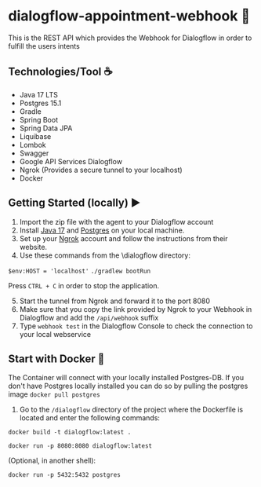 # dialogflow-appointment-webhook :date:

This is the REST API which provides the Webhook for Dialogflow in order to fulfill the users intents

## Technologies/Tool    :coffee:

- Java 17 LTS
- Postgres 15.1
- Gradle
- Spring Boot
- Spring Data JPA
- Liquibase
- Lombok
- Swagger
- Google API Services Dialogflow
- Ngrok (Provides a secure tunnel to your localhost)
- Docker

## Getting Started (locally) :arrow_forward:

1. Import the zip file with the agent to your Dialogflow account
2. Install [Java 17](https://www.oracle.com/de/java/technologies/downloads/#java17) and [Postgres](https://www.postgresql.org/download/) on your local machine.
3. Set up your [Ngrok](https://ngrok.com/) account and follow the instructions from their website.
4. Use these commands from the \dialogflow directory:

```$env:HOST = 'localhost'```
```./gradlew bootRun```

Press ```CTRL + C``` in order to stop the application.

5. Start the tunnel from Ngrok and forward it to the port 8080
6. Make sure that you copy the link provided by Ngrok to your Webhook in Dialogflow and add the ```/api/webhook``` suffix
7. Type ```webhook test``` in the Dialogflow Console to check the connection to your local webservice

## Start with Docker :whale:

The Container will connect with your locally installed Postgres-DB. If you don't have Postgres locally installed you can do so by pulling the postgres image ```docker pull postgres```

1. Go to the ```/dialogflow``` directory of the project where the Dockerfile is located and enter the following commands:

```docker build -t dialogflow:latest .```

```docker run -p 8080:8080 dialogflow:latest```

(Optional, in another shell):

```docker run -p 5432:5432 postgres```